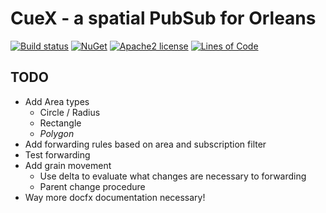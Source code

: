 # CueX - a spatial PubSub for Orleans

[![Build status](https://ci.appveyor.com/api/projects/status/xybh3fch67vrbq5e/branch/master?svg=true)](https://ci.appveyor.com/project/trevex/cuex/branch/master)
[![NuGet](https://img.shields.io/nuget/v/CueX.Core.svg)](https://www.nuget.org/packages/CueX.Core)
[![Apache2 
license](https://img.shields.io/badge/license-Apache2-blue.svg)](https://github.com/trevex/CueX/blob/master/LICENSE)
[![Lines of Code](https://tokei.rs/b1/github/trevex/CueX?category=code)](https://github.com/Aaronepower/tokei)

## TODO

* Add Area types
  * Circle / Radius
  * Rectangle
  * _Polygon_
* Add forwarding rules based on area and subscription filter
* Test forwarding
* Add grain movement
  * Use delta to evaluate what changes are necessary to forwarding
  * Parent change procedure
* Way more docfx documentation necessary!
